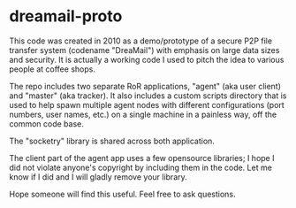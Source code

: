 dreamail-proto
==============

This code was created in 2010 as a demo/prototype of a secure P2P file transfer system (codename "DreaMail") with emphasis on large data sizes and security.
It is actually a working code I used to pitch the idea to various people at coffee shops.

The repo includes two separate RoR applications, "agent" (aka user client) and "master" (aka tracker). It also includes a custom scripts directory that is used to help spawn multiple agent nodes with different configurations (port numbers, user names, etc.) on a single machine in a painless way, off the common code base.

The "socketry" library is shared across both application.

The client part of the agent app uses a few opensource libraries; I hope I did not violate anyone's copyright by including them in the code. Let me know if I did and I will gladly remove your library.

Hope someone will find this useful. Feel free to ask questions.
